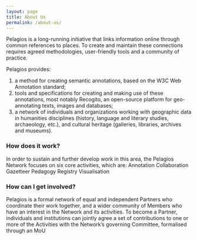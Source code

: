```yaml
---
layout: page
title: About Us
permalink: /about-us/
---
```


Pelagios is a long-running initiative that links information online through common references to places. 
To create and maintain these connections requires agreed methodologies, user-friendly tools and a community of practice.

Pelagios provides:
1. a method for creating semantic annotations, based on the W3C Web Annotation standard;
2. tools and specifications for creating and making use of these annotations, most notably Recogito, an open-source platform for geo-annotating texts, images and databases;
3. a network of individuals and organizations working with geographic data in humanities disciplines (history, language and literary studies, archaeology, etc.), and cultural heritage (galleries, libraries, archives and museums).

### How does it work?
In order to sustain and further develop work in this area, the Pelagios Network focuses on six core activities, which are: 
Annotation
Collaboration
Gazetteer
Pedagogy
Registry
Visualisation

### How can I get involved?
Pelagios is a formal network of equal and independent Partners who coordinate their work together, and a wider community of Members who have an interest in the Network and its activities. 
To become a Partner, individuals and institutions can jointly agree a set of contributions to one or more of the Activities with the Network’s governing Committee, formalised through an MoU
